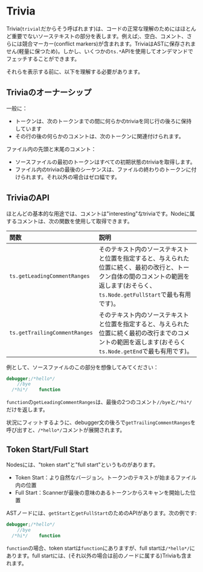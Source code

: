 # Trivia

Trivia\(`trivial`だからそう呼ばれます\)は、コードの正常な理解のためにはほとんど重要でないソーステキストの部分を表します。例えば;、空白、コメント、さらには競合マーカー\(conflict markers\)が含まれます。TriviaはASTに保存されません\(軽量に保つため\)。しかし、いくつかの`ts.*`APIを使用してオンデマンドでフェッチすることができます。

それらを表示する前に、以下を理解する必要があります。

## Triviaのオーナーシップ

一般に：

* トークンは、次のトークンまでの間に何らかのtriviaを同じ行の後ろに保持しています
* その行の後の何らかのコメントは、次のトークンに関連付けられます。

ファイル内の先頭と末尾のコメント：

* ソースファイルの最初のトークンはすべての初期状態のtriviaを取得します。
* ファイル内のtriviaの最後のシーケンスは、ファイルの終わりのトークンに付けられます。それ以外の場合はゼロ幅です。

## TriviaのAPI

ほとんどの基本的な用途では、コメントは"interesting"なtriviaです。Nodeに属するコメントは、次の関数を使用して取得できます。

| 関数 | 説明 |
| :--- | :--- |
| `ts.getLeadingCommentRanges` | そのテキスト内のソーステキストと位置を指定すると、与えられた位置に続く、最初の改行と、トークン自体の間のコメントの範囲を返します\(おそらく、`ts.Node.getFullStart`で最も有用です\)。 |
| `ts.getTrailingCommentRanges` | そのテキスト内のソーステキストと位置を指定すると、与えられた位置に続く最初の改行までのコメントの範囲を返します\(おそらく `ts.Node.getEnd`で最も有用です\)。 |

例として、ソースファイルのこの部分を想像してみてください：

```typescript
debugger;/*hello*/
    //bye
  /*hi*/    function
```

`function`の`getLeadingCommentRanges`は、最後の2つのコメント`//bye`と`/*hi*/`だけを返します。

状況にフィットするように、debugger文の後ろで`getTrailingCommentRanges`を呼び出すと、`/*hello*/`コメントが展開されます。

## Token Start/Full Start

Nodesには、"token start"と"full start"というものがあります。

* Token Start：より自然なバージョン。トークンのテキストが始まるファイル内の位置
* Full Start：Scannerが最後の意味のあるトークンからスキャンを開始した位置

ASTノードには、`getStart`と`getFullStart`のためのAPIがあります。次の例です:

```typescript
debugger;/*hello*/
    //bye
  /*hi*/    function
```

`function`の場合、token startは`function`にありますが、full startは`/*hello*/`にあります。full startには、\(それ以外の場合は前のノードに属する\)Triviaも含まれます。

